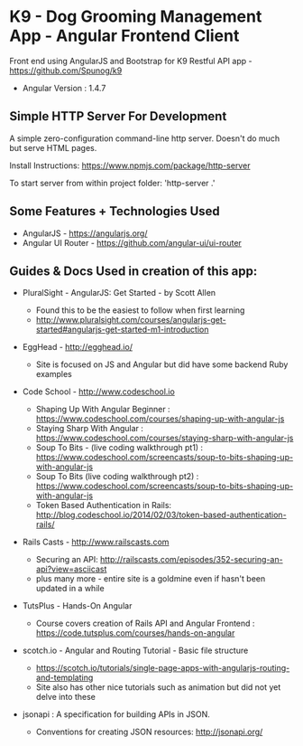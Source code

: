 
# K9 - Dog Grooming Management App - Angular Frontend Client
Front end using AngularJS and Bootstrap for K9 Restful API app - https://github.com/Spunog/k9

* Angular Version : 1.4.7

## Simple HTTP Server For Development
A simple zero-configuration command-line http server.
Doesn't do much but serve HTML pages.

Install Instructions: https://www.npmjs.com/package/http-server

To start server from within project folder: 'http-server .'

## Some Features + Technologies Used
* AngularJS - https://angularjs.org/
* Angular UI Router - https://github.com/angular-ui/ui-router

## Guides & Docs Used in creation of this app:

* PluralSight - AngularJS: Get Started - by Scott Allen
  * Found this to be the easiest to follow when first learning
  * http://www.pluralsight.com/courses/angularjs-get-started#angularjs-get-started-m1-introduction

* EggHead - http://egghead.io/
  * Site is focused on JS and Angular but did have some backend Ruby examples

* Code School - http://www.codeschool.io
  * Shaping Up With Angular Beginner : https://www.codeschool.com/courses/shaping-up-with-angular-js
  * Staying Sharp With Angular : https://www.codeschool.com/courses/staying-sharp-with-angular-js
  * Soup To Bits - (live coding walkthrough pt1) : https://www.codeschool.com/screencasts/soup-to-bits-shaping-up-with-angular-js
  * Soup To Bits (live coding walkthrough pt2) : https://www.codeschool.com/screencasts/soup-to-bits-shaping-up-with-angular-js
  * Token Based Authentication in Rails: http://blog.codeschool.io/2014/02/03/token-based-authentication-rails/

* Rails Casts - http://www.railscasts.com
  * Securing an API: http://railscasts.com/episodes/352-securing-an-api?view=asciicast
  * plus many more - entire site is a goldmine even if hasn't been updated in a while

* TutsPlus - Hands-On Angular
  * Course covers creation of Rails API and Angular Frontend : https://code.tutsplus.com/courses/hands-on-angular

* scotch.io - Angular and Routing Tutorial - Basic file structure
  * https://scotch.io/tutorials/single-page-apps-with-angularjs-routing-and-templating
  * Site also has other nice tutorials such as animation but did not yet delve into these

* jsonapi : A specification for building APIs in JSON.
  * Conventions for creating JSON resources: http://jsonapi.org/

